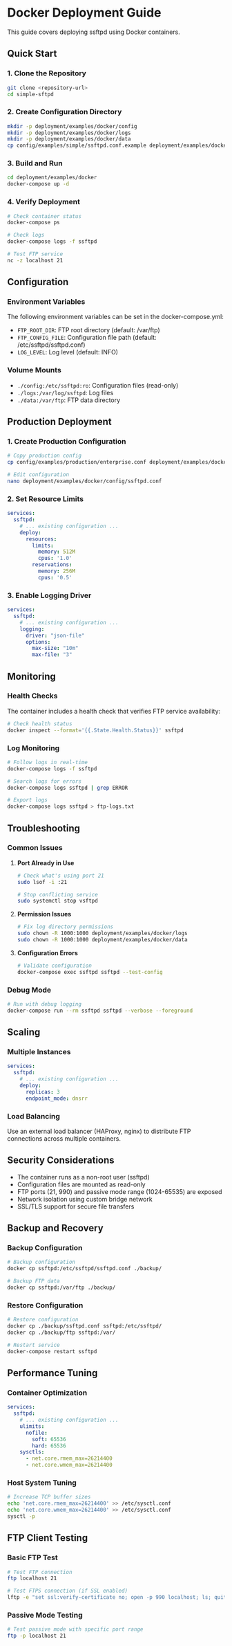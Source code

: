 # Docker Deployment Guide

This guide covers deploying ssftpd using Docker containers.

## Quick Start

### 1. Clone the Repository

```bash
git clone <repository-url>
cd simple-sftpd
```

### 2. Create Configuration Directory

```bash
mkdir -p deployment/examples/docker/config
mkdir -p deployment/examples/docker/logs
mkdir -p deployment/examples/docker/data
cp config/examples/simple/ssftpd.conf.example deployment/examples/docker/config/ssftpd.conf
```

### 3. Build and Run

```bash
cd deployment/examples/docker
docker-compose up -d
```

### 4. Verify Deployment

```bash
# Check container status
docker-compose ps

# Check logs
docker-compose logs -f ssftpd

# Test FTP service
nc -z localhost 21
```

## Configuration

### Environment Variables

The following environment variables can be set in the docker-compose.yml:

- `FTP_ROOT_DIR`: FTP root directory (default: /var/ftp)
- `FTP_CONFIG_FILE`: Configuration file path (default: /etc/ssftpd/ssftpd.conf)
- `LOG_LEVEL`: Log level (default: INFO)

### Volume Mounts

- `./config:/etc/ssftpd:ro`: Configuration files (read-only)
- `./logs:/var/log/ssftpd`: Log files
- `./data:/var/ftp`: FTP data directory

## Production Deployment

### 1. Create Production Configuration

```bash
# Copy production config
cp config/examples/production/enterprise.conf deployment/examples/docker/config/ssftpd.conf

# Edit configuration
nano deployment/examples/docker/config/ssftpd.conf
```

### 2. Set Resource Limits

```yaml
services:
  ssftpd:
    # ... existing configuration ...
    deploy:
      resources:
        limits:
          memory: 512M
          cpus: '1.0'
        reservations:
          memory: 256M
          cpus: '0.5'
```

### 3. Enable Logging Driver

```yaml
services:
  ssftpd:
    # ... existing configuration ...
    logging:
      driver: "json-file"
      options:
        max-size: "10m"
        max-file: "3"
```

## Monitoring

### Health Checks

The container includes a health check that verifies FTP service availability:

```bash
# Check health status
docker inspect --format='{{.State.Health.Status}}' ssftpd
```

### Log Monitoring

```bash
# Follow logs in real-time
docker-compose logs -f ssftpd

# Search logs for errors
docker-compose logs ssftpd | grep ERROR

# Export logs
docker-compose logs ssftpd > ftp-logs.txt
```

## Troubleshooting

### Common Issues

1. **Port Already in Use**
   ```bash
   # Check what's using port 21
   sudo lsof -i :21

   # Stop conflicting service
   sudo systemctl stop vsftpd
   ```

2. **Permission Issues**
   ```bash
   # Fix log directory permissions
   sudo chown -R 1000:1000 deployment/examples/docker/logs
   sudo chown -R 1000:1000 deployment/examples/docker/data
   ```

3. **Configuration Errors**
   ```bash
   # Validate configuration
   docker-compose exec ssftpd ssftpd --test-config
   ```

### Debug Mode

```bash
# Run with debug logging
docker-compose run --rm ssftpd ssftpd --verbose --foreground
```

## Scaling

### Multiple Instances

```yaml
services:
  ssftpd:
    # ... existing configuration ...
    deploy:
      replicas: 3
      endpoint_mode: dnsrr
```

### Load Balancing

Use an external load balancer (HAProxy, nginx) to distribute FTP connections across multiple containers.

## Security Considerations

- The container runs as a non-root user (ssftpd)
- Configuration files are mounted as read-only
- FTP ports (21, 990) and passive mode range (1024-65535) are exposed
- Network isolation using custom bridge network
- SSL/TLS support for secure file transfers

## Backup and Recovery

### Backup Configuration

```bash
# Backup configuration
docker cp ssftpd:/etc/ssftpd/ssftpd.conf ./backup/

# Backup FTP data
docker cp ssftpd:/var/ftp ./backup/
```

### Restore Configuration

```bash
# Restore configuration
docker cp ./backup/ssftpd.conf ssftpd:/etc/ssftpd/
docker cp ./backup/ftp ssftpd:/var/

# Restart service
docker-compose restart ssftpd
```

## Performance Tuning

### Container Optimization

```yaml
services:
  ssftpd:
    # ... existing configuration ...
    ulimits:
      nofile:
        soft: 65536
        hard: 65536
    sysctls:
      - net.core.rmem_max=26214400
      - net.core.wmem_max=26214400
```

### Host System Tuning

```bash
# Increase TCP buffer sizes
echo 'net.core.rmem_max=26214400' >> /etc/sysctl.conf
echo 'net.core.wmem_max=26214400' >> /etc/sysctl.conf
sysctl -p
```

## FTP Client Testing

### Basic FTP Test

```bash
# Test FTP connection
ftp localhost 21

# Test FTPS connection (if SSL enabled)
lftp -e "set ssl:verify-certificate no; open -p 990 localhost; ls; quit"
```

### Passive Mode Testing

```bash
# Test passive mode with specific port range
ftp -p localhost 21
```

